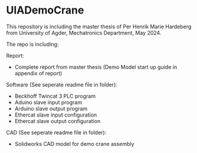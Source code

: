 # UIADemoCrane

This repository is including the master thesis of Per Henrik Marie Hardeberg from University of Agder, Mechatronics Department, May 2024.

The repo is including:

Report:
- Complete report from master thesis (Demo Model start up guide in appendix of report)

Software (See seperate readme file in folder):
- Beckhoff Twincat 3 PLC program
- Aduino slave input program
- Arduino slave output program
- Ethercat slave input configuration
- Ethercat slave output configuration

CAD (See seperate readme file in folder): 
- Solidworks CAD model for demo crane assembly